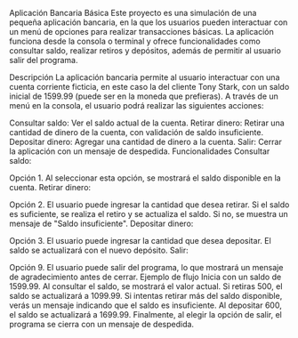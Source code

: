 Aplicación Bancaria Básica
Este proyecto es una simulación de una pequeña aplicación bancaria, en la que los usuarios pueden interactuar con un menú de opciones para realizar transacciones básicas. La aplicación funciona desde la consola o terminal y ofrece funcionalidades como consultar saldo, realizar retiros y depósitos, además de permitir al usuario salir del programa.

Descripción
La aplicación bancaria permite al usuario interactuar con una cuenta corriente ficticia, en este caso la del cliente Tony Stark, con un saldo inicial de 1599.99 (puede ser en la moneda que prefieras). A través de un menú en la consola, el usuario podrá realizar las siguientes acciones:

Consultar saldo: Ver el saldo actual de la cuenta.
Retirar dinero: Retirar una cantidad de dinero de la cuenta, con validación de saldo insuficiente.
Depositar dinero: Agregar una cantidad de dinero a la cuenta.
Salir: Cerrar la aplicación con un mensaje de despedida.
Funcionalidades
Consultar saldo:

Opción 1. Al seleccionar esta opción, se mostrará el saldo disponible en la cuenta.
Retirar dinero:

Opción 2. El usuario puede ingresar la cantidad que desea retirar. Si el saldo es suficiente, se realiza el retiro y se actualiza el saldo. Si no, se muestra un mensaje de "Saldo insuficiente".
Depositar dinero:

Opción 3. El usuario puede ingresar la cantidad que desea depositar. El saldo se actualizará con el nuevo depósito.
Salir:

Opción 9. El usuario puede salir del programa, lo que mostrará un mensaje de agradecimiento antes de cerrar.
Ejemplo de flujo
Inicia con un saldo de 1599.99.
Al consultar el saldo, se mostrará el valor actual.
Si retiras 500, el saldo se actualizará a 1099.99.
Si intentas retirar más del saldo disponible, verás un mensaje indicando que el saldo es insuficiente.
Al depositar 600, el saldo se actualizará a 1699.99.
Finalmente, al elegir la opción de salir, el programa se cierra con un mensaje de despedida.
